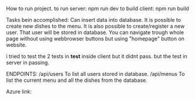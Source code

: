 How to run project.
to run server: npm run dev
to build client: npm run build

Tasks bein accomplished:
Can insert data into database. It is possible to create new dishes to the menu.
It is also possible to create/register a new user. That user will be stored in database.
You can navigate trough whole page without using webbrowser buttons but using "homepage" button on website.

i tried to test the 2 tests in __test__ inside client but it didnt pass. but the test in server in passing.






ENDPOINTS:
/api/users To list all users stored in database.
/api/menus To list the current menu and all the dishes from the database.

Azure link: 